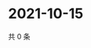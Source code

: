# 2021-10-15

共 0 条

<!-- BEGIN WEIBO -->
<!-- 最后更新时间 Fri Oct 15 2021 13:00:46 GMT+0800 (China Standard Time) -->

<!-- END WEIBO -->
